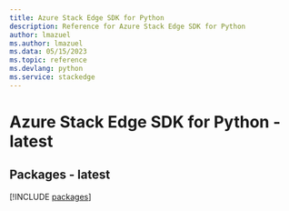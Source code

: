 ```yaml
---
title: Azure Stack Edge SDK for Python
description: Reference for Azure Stack Edge SDK for Python
author: lmazuel
ms.author: lmazuel
ms.data: 05/15/2023
ms.topic: reference
ms.devlang: python
ms.service: stackedge
---
```

# Azure Stack Edge SDK for Python - latest
## Packages - latest
[!INCLUDE [packages](stack-edge-index.md)]